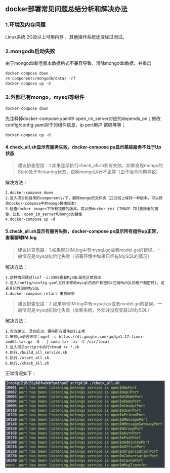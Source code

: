 ## docker部署常见问题总结分析和解决办法

### 1.环境及内存问题

Linux系统 2G及以上可用内存 ，其他操作系统还没经过测试。

### 2.mongodb启动失败

由于mongodb新老版本数据格式不兼容导致，清除mongodb数据，并重启

```
docker-compose down
rm components/mongodb/data/ -rf
docker-compose up -d
```

### 3.外部已有mongo，mysql等组件

```
docker-compose down
```

先注释掉docker-compose.yaml中 open_im_server对应的depends_on；修改config/config.yaml对于的组件信息，ip port用户 密码等等；

```
docker-compose up -d
```

#### 4.check_all.sh显示有服务失败，docker-compose ps显示某些服务不处于Up状态

>建议排查思路：1.如果连续执行check_all.sh都有失败，如果发现mongo的State处于Restaring状态，说明mongo运行不正常（由于版本问题导致）

解决方法：

```
1.docker-compose down
2.进入项目的目录的components/下，删除mongo的文件夹（正式线上保持一种版本，可以修改docker-compose中的mongo镜像版本）
3.检查docker images下所有镜像的版本，可以用docker rmi [IMAGE ID]删除老的镜像，比如：open_im_server和mongo的镜像
4.docker-compose up -d
```

#### 5.check_all.sh显示有服务失败，docker-compose ps显示所有组件up正常，查看聊球IM.log

>建议排查思路：1.如果聊球IM.log中有mysql.go或者model.go的错误，一般情况是mysql初始化失败（部署环境中如果已经有MySQL的情况）

解决方法：

```
1.这种情况通过lsof -i:3306查看MySQL是否正常启动
2.进入config/config.yaml文件中修改mysql的用户和密码(已有MySQL的用户和密码)，或者关闭外部的MySQL
3.docker-compose retart 重启服务
```

>建议排查思路：2.如果聊球IM.log中有mysql.go或者model.go的错误，一般情况是mysql初始化失败（全新系统，外部并没有安装过MySQL）

解决方法：

```
1.官方建议，混合启动，保持所有组件运行正常
2.安装go语言环境：wget -c https://dl.google.com/go/go1.17.linux-amd64.tar.gz -O - | sudo tar -xz -C /usr/local
3.进入项目script中执行chmod +x *.sh
4.执行./build_all_service.sh
5.执行./start_all.sh
6.执行./check_all.sh
```

正常情况如下：

![image-20211112140749182](../images/docker_deploy_suc.png)
